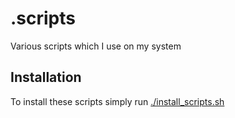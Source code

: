 # .scripts
Various scripts which I use on my system


## Installation

To install these scripts simply run [./install_scripts.sh](install_scripts.sh)
